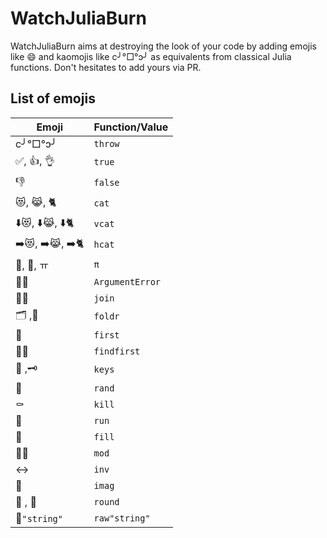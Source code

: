 # WatchJuliaBurn

WatchJuliaBurn aims at destroying the look of your code by adding emojis like :smile: and kaomojis like c╯°□°ↄ╯ as equivalents from classical Julia functions.
Don't hesitates to add yours via PR.

## List of emojis

| Emoji | Function/Value |
| --- | --- |
| c╯°□°ↄ╯ | `throw` |
|  ✅, 👍, 👌 | `true` |
|  👎 | `false` |
| 😻, 😹, 🐈 | `cat` |
| ⬇️😻, ⬇️😹, ⬇️🐈 | `vcat` |
| ➡️😻, ➡️😹, ➡️🐈 | `hcat` |
| 🥧, 🍰, ㅠ | `π` |
| 💬🚨 | `ArgumentError`|
| 🚪🚶 | `join` |
| 🗂 ,📁 | `foldr` |
| 🥇 | `first` |
| 🔎🥇 | `findfirst`|
| 🔑 ,🗝 | `keys`|
| 🎰 | `rand` |
| ⚰️ | `kill`| 
| 🏃 | `run` | 
| 🚰 | `fill`| 
| 🛵🔧 | `mod` | 
| ↔ | `inv` |
|🔮 | `imag` |
| 🎠 , 🔵 | `round` |
| 🥩`"string"` | `raw"string"` |
